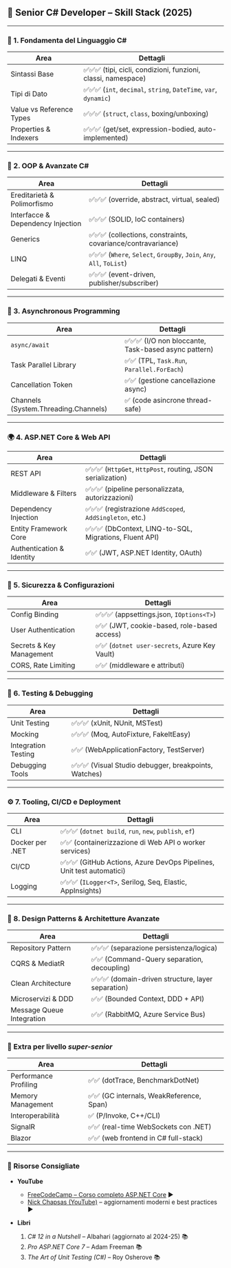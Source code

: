 ## 🚀 Senior C# Developer – Skill Stack (2025)

---

### 🧠 1. **Fondamenta del Linguaggio C#**

| Area                     | Dettagli                                                          |
| ------------------------ | ----------------------------------------------------------------- |
| Sintassi Base            | ✅✅✅ (tipi, cicli, condizioni, funzioni, classi, namespace)     |
| Tipi di Dato             | ✅✅✅ (`int`, `decimal`, `string`, `DateTime`, `var`, `dynamic`) |
| Value vs Reference Types | ✅✅✅ (`struct`, `class`, boxing/unboxing)                       |
| Properties & Indexers    | ✅✅✅ (get/set, expression-bodied, auto-implemented)             |

---

### 👑 2. **OOP & Avanzate C#**

| Area                              | Dettagli                                                              |
| --------------------------------- | --------------------------------------------------------------------- |
| Ereditarietà & Polimorfismo       | ✅✅✅ (override, abstract, virtual, sealed)                          |
| Interfacce & Dependency Injection | ✅✅✅ (SOLID, IoC containers)                                        |
| Generics                          | ✅✅✅ (collections, constraints, covariance/contravariance)          |
| LINQ                              | ✅✅✅ (`Where`, `Select`, `GroupBy`, `Join`, `Any`, `All`, `ToList`) |
| Delegati & Eventi                 | ✅✅✅ (event-driven, publisher/subscriber)                           |

---

### 🚀 3. **Asynchronous Programming**

| Area                                 | Dettagli                                             |
| ------------------------------------ | ---------------------------------------------------- |
| `async/await`                        | ✅✅✅ (I/O non bloccante, Task-based async pattern) |
| Task Parallel Library                | ✅✅ (TPL, `Task.Run`, `Parallel.ForEach`)           |
| Cancellation Token                   | ✅✅ (gestione cancellazione async)                  |
| Channels (System.Threading.Channels) | ✅ (code asincrone thread-safe)                      |

---

### 🌍 4. **ASP.NET Core & Web API**

| Area                      | Dettagli                                                    |
| ------------------------- | ----------------------------------------------------------- |
| REST API                  | ✅✅✅ (`HttpGet`, `HttpPost`, routing, JSON serialization) |
| Middleware & Filters      | ✅✅✅ (pipeline personalizzata, autorizzazioni)            |
| Dependency Injection      | ✅✅✅ (registrazione `AddScoped`, `AddSingleton`, etc.)    |
| Entity Framework Core     | ✅✅✅ (DbContext, LINQ-to-SQL, Migrations, Fluent API)     |
| Authentication & Identity | ✅✅ (JWT, ASP.NET Identity, OAuth)                         |

---

### 🔐 5. **Sicurezza & Configurazioni**

| Area                     | Dettagli                                      |
| ------------------------ | --------------------------------------------- |
| Config Binding           | ✅✅✅ (appsettings.json, `IOptions<T>`)      |
| User Authentication      | ✅✅ (JWT, cookie-based, role-based access)   |
| Secrets & Key Management | ✅✅ (`dotnet user-secrets`, Azure Key Vault) |
| CORS, Rate Limiting      | ✅✅ (middleware e attributi)                 |

---

### 🧪 6. **Testing & Debugging**

| Area                | Dettagli                                              |
| ------------------- | ----------------------------------------------------- |
| Unit Testing        | ✅✅✅ (xUnit, NUnit, MSTest)                         |
| Mocking             | ✅✅✅ (Moq, AutoFixture, FakeItEasy)                 |
| Integration Testing | ✅✅ (WebApplicationFactory, TestServer)              |
| Debugging Tools     | ✅✅✅ (Visual Studio debugger, breakpoints, Watches) |

---

### ⚙️ 7. **Tooling, CI/CD e Deployment**

| Area            | Dettagli                                                              |
| --------------- | --------------------------------------------------------------------- |
| CLI             | ✅✅✅ (`dotnet build`, `run`, `new`, `publish`, `ef`)                |
| Docker per .NET | ✅✅ (containerizzazione di Web API o worker services)                |
| CI/CD           | ✅✅✅ (GitHub Actions, Azure DevOps Pipelines, Unit test automatici) |
| Logging         | ✅✅✅ (`ILogger<T>`, Serilog, Seq, Elastic, AppInsights)             |

---

### 🔄 8. **Design Patterns & Architetture Avanzate**

| Area                      | Dettagli                                           |
| ------------------------- | -------------------------------------------------- |
| Repository Pattern        | ✅✅✅ (separazione persistenza/logica)            |
| CQRS & MediatR            | ✅✅ (Command-Query separation, decoupling)        |
| Clean Architecture        | ✅✅✅ (domain-driven structure, layer separation) |
| Microservizi & DDD        | ✅✅ (Bounded Context, DDD + API)                  |
| Message Queue Integration | ✅✅ (RabbitMQ, Azure Service Bus)                 |

---

### 🧠 Extra per livello _super-senior_

| Area                  | Dettagli                                    |
| --------------------- | ------------------------------------------- |
| Performance Profiling | ✅✅ (dotTrace, BenchmarkDotNet)            |
| Memory Management     | ✅✅ (GC internals, WeakReference, Span<T>) |
| Interoperabilità      | ✅ (P/Invoke, C++/CLI)                      |
| SignalR               | ✅✅ (real-time WebSockets con .NET)        |
| Blazor                | ✅✅ (web frontend in C# full-stack)        |

---

### 📘 Risorse Consigliate

- **YouTube**

  - [FreeCodeCamp – Corso completo ASP.NET Core](https://www.youtube.com/watch?v=fmvcAzHpsk8) ▶️
  - [Nick Chapsas (YouTube)](https://www.youtube.com/@nickchapsas) – aggiornamenti moderni e best practices ▶️

- **Libri**
  1. _C# 12 in a Nutshell_ – Albahari (aggiornato al 2024-25) 📚
  2. _Pro ASP.NET Core 7_ – Adam Freeman 📚
  3. _The Art of Unit Testing (C#)_ – Roy Osherove 📚
